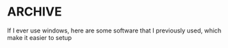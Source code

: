 # ARCHIVE

If I ever use windows, here are some software that I previously used, which make it easier to setup
